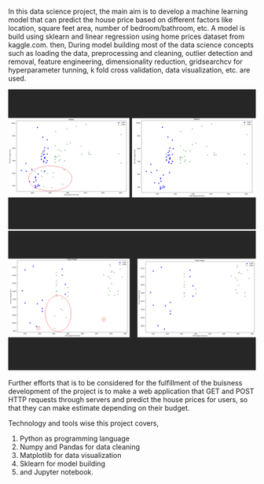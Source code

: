 
In this data science project, the main aim is to develop a machine learning model that can predict the house price based on different factors like location, square feet area, number of bedroom/bathroom, etc. A model is build using sklearn and linear regression using home prices dataset from kaggle.com. then, During model building most of the data science concepts such as loading the data, preprocessing and cleaning, outlier detection and removal, feature engineering, dimensionality reduction, gridsearchcv for hyperparameter tunning, k fold cross validation, data visualization, etc. are used.

![](hebbal_outliers.png) ![](rajaji_nagar_outliers.png)


Further efforts that is to be considered for the fulfillment of the buisness development of the project is to make a web application that GET and POST HTTP requests through servers and predict the house prices for users, so that they can make estimate depending on their budget. 

Technology and tools wise this project covers,

1. Python as programming language
2. Numpy and Pandas for data cleaning
3. Matplotlib for data visualization
4. Sklearn for model building
5. and Jupyter notebook.

